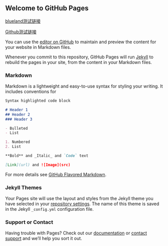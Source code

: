 ## Welcome to GitHub Pages

[blueland测试链接](https://www.blueland.fordstore.com.cn/appdownload/?cookieName=EVWebviewCookie&tokenType=SCRM&url=https://www.baidu.com)

[Github测试链接](https://byang56.github.io/appdownload/?cookieName=EVWebviewCookie&tokenType=SCRM&url=https://www.baidu.com)

You can use the [editor on GitHub](https://github.com/byang56-ford/byang56.github.io/edit/gh-pages/index.md) to maintain and preview the content for your website in Markdown files.

Whenever you commit to this repository, GitHub Pages will run [Jekyll](https://jekyllrb.com/) to rebuild the pages in your site, from the content in your Markdown files.

### Markdown

Markdown is a lightweight and easy-to-use syntax for styling your writing. It includes conventions for

```markdown
Syntax highlighted code block

# Header 1
## Header 2
### Header 3

- Bulleted
- List

1. Numbered
2. List

**Bold** and _Italic_ and `Code` text

[Link](url) and ![Image](src)
```

For more details see [GitHub Flavored Markdown](https://guides.github.com/features/mastering-markdown/).

### Jekyll Themes

Your Pages site will use the layout and styles from the Jekyll theme you have selected in your [repository settings](https://github.com/byang56-ford/byang56.github.io/settings/pages). The name of this theme is saved in the Jekyll `_config.yml` configuration file.

### Support or Contact

Having trouble with Pages? Check out our [documentation](https://docs.github.com/categories/github-pages-basics/) or [contact support](https://support.github.com/contact) and we’ll help you sort it out.
